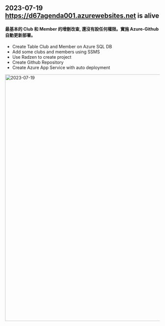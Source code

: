 ## 2023-07-19 https://d67agenda001.azurewebsites.net is alive
#### 最基本的 Club 和 Member 的增刪改查, 還沒有設任何權限。實施 Azure-Github 自動更新部署。
- Create Table Club and Member on Azure SQL DB
- Add some clubs and members using SSMS
- Use Radzen to create project
- Create Github Repository
- Create Azure App Service with auto deployment

<img width="800" alt="2023-07-19" src="https://github.com/twoutlook/d67-agenda-doc/assets/16488072/8ee29050-122a-4c7f-b3b8-caccd03b881d">
